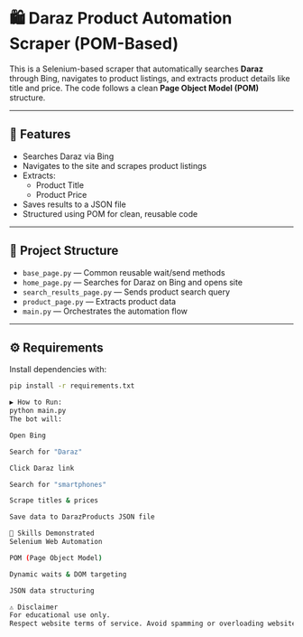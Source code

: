 # 🛍️ Daraz Product Automation Scraper (POM-Based)

This is a Selenium-based scraper that automatically searches **Daraz** through Bing, navigates to product listings, and extracts product details like title and price. The code follows a clean **Page Object Model (POM)** structure.

---

## 🚀 Features

- Searches Daraz via Bing
- Navigates to the site and scrapes product listings
- Extracts:
  - Product Title
  - Product Price
- Saves results to a JSON file
- Structured using POM for clean, reusable code

---

## 📂 Project Structure

- `base_page.py` — Common reusable wait/send methods
- `home_page.py` — Searches for Daraz on Bing and opens site
- `search_results_page.py` — Sends product search query
- `product_page.py` — Extracts product data
- `main.py` — Orchestrates the automation flow

---

## ⚙️ Requirements

Install dependencies with:

```bash
pip install -r requirements.txt

▶️ How to Run:
python main.py
The bot will:

Open Bing

Search for "Daraz"

Click Daraz link

Search for "smartphones"

Scrape titles & prices

Save data to DarazProducts JSON file

🧠 Skills Demonstrated
Selenium Web Automation

POM (Page Object Model)

Dynamic waits & DOM targeting

JSON data structuring

⚠️ Disclaimer
For educational use only.
Respect website terms of service. Avoid spamming or overloading websites with scrapers.
